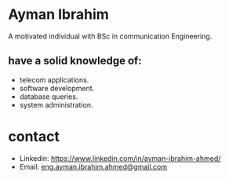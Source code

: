 # Ayman Ibrahim 
A motivated individual with BSc in communication Engineering.
## have a solid knowledge of: 
- telecom applications.
- software development. 
- database queries.
- system administration.

# contact
- Linkedin: https://www.linkedin.com/in/ayman-ibrahim-ahmed/
- Email: eng.ayman.ibrahim.ahmed@gmail.com



<!--
**Ayman58/Ayman58** is a ✨ _special_ ✨ repository because its `README.md` (this file) appears on your GitHub profile.

Here are some ideas to get you started:

- 🔭 I’m currently working on ...
- 🌱 I’m currently learning ...
- 👯 I’m looking to collaborate on ...
- 🤔 I’m looking for help with ...
- 💬 Ask me about ...
- 📫 How to reach me: ...
- 😄 Pronouns: ...
- ⚡ Fun fact: ...



-->
